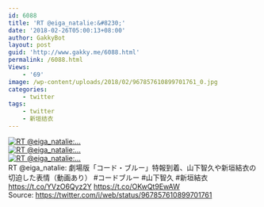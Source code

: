 ```yaml
---
id: 6088
title: 'RT @eiga_natalie:&#8230;'
date: '2018-02-26T05:00:13+08:00'
author: GakkyBot
layout: post
guid: 'http://www.gakky.me/6088.html'
permalink: /6088.html
Views:
    - '69'
image: /wp-content/uploads/2018/02/967857610899701761_0.jpg
categories:
    - twitter
tags:
    - twitter
    - 新垣结衣
---
```


[![RT @eiga_natalie:...](http://www.yui-aragaki.org/wp-content/uploads/2018/02/967857610899701761_0.jpg)](http://www.yui-aragaki.org/wp-content/uploads/2018/02/967857610899701761_0.jpg)  
[![RT @eiga_natalie:...](http://www.yui-aragaki.org/wp-content/uploads/2018/02/967857610899701761_1.jpg)](http://www.yui-aragaki.org/wp-content/uploads/2018/02/967857610899701761_1.jpg)  
[![RT @eiga_natalie:...](http://www.yui-aragaki.org/wp-content/uploads/2018/02/967857610899701761_2.jpg)](http://www.yui-aragaki.org/wp-content/uploads/2018/02/967857610899701761_2.jpg)  
RT @eiga\_natalie: 劇場版「コード・ブルー」特報到着、山下智久や新垣結衣の切迫した表情（動画あり） #コードブルー #山下智久 #新垣結衣 https://t.co/YVzO6Qyz2Y https://t.co/OKwQt9EwAW  
Source: <https://twitter.com/i/web/status/967857610899701761>